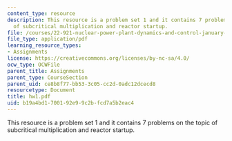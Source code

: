 ```yaml
---
content_type: resource
description: This resource is a problem set 1 and it contains 7 problems on the topic
  of subcritical multiplication and reactor startup.
file: /courses/22-921-nuclear-power-plant-dynamics-and-control-january-iap-2006/b19a4bd1700192e99c2bfcd7a5b2eac4_hw1.pdf
file_type: application/pdf
learning_resource_types:
- Assignments
license: https://creativecommons.org/licenses/by-nc-sa/4.0/
ocw_type: OCWFile
parent_title: Assignments
parent_type: CourseSection
parent_uid: ce8b8f77-bb53-3c05-cc2d-0adc12dcecd8
resourcetype: Document
title: hw1.pdf
uid: b19a4bd1-7001-92e9-9c2b-fcd7a5b2eac4
---
```

This resource is a problem set 1 and it contains 7 problems on the topic of subcritical multiplication and reactor startup.